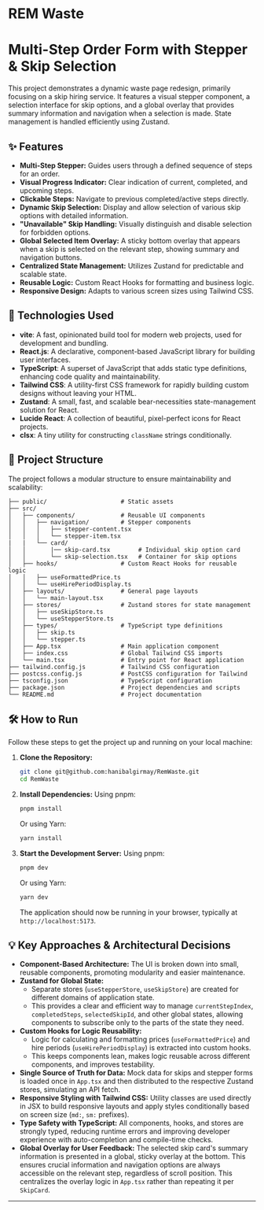 # REM Waste

# Multi-Step Order Form with Stepper & Skip Selection

This project demonstrates a dynamic waste page redesign, primarily focusing on a skip hiring service. It features a visual stepper component, a selection interface for skip options, and a global overlay that provides summary information and navigation when a selection is made. State management is handled efficiently using Zustand.

## ✨ Features

* **Multi-Step Stepper:** Guides users through a defined sequence of steps for an order.
* **Visual Progress Indicator:** Clear indication of current, completed, and upcoming steps.
* **Clickable Steps:** Navigate to previous completed/active steps directly.
* **Dynamic Skip Selection:** Display and allow selection of various skip options with detailed information.
* **"Unavailable" Skip Handling:** Visually distinguish and disable selection for forbidden options.
* **Global Selected Item Overlay:** A sticky bottom overlay that appears when a skip is selected on the relevant step, showing summary and navigation buttons.
* **Centralized State Management:** Utilizes Zustand for predictable and scalable state.
* **Reusable Logic:** Custom React Hooks for formatting and business logic.
* **Responsive Design:** Adapts to various screen sizes using Tailwind CSS.

## 🚀 Technologies Used

* **vite**: A fast, opinionated build tool for modern web projects, used for development and bundling.
* **React.js**: A declarative, component-based JavaScript library for building user interfaces.
* **TypeScript**: A superset of JavaScript that adds static type definitions, enhancing code quality and maintainability.
* **Tailwind CSS**: A utility-first CSS framework for rapidly building custom designs without leaving your HTML.
* **Zustand**: A small, fast, and scalable bear-necessities state-management solution for React.
* **Lucide React**: A collection of beautiful, pixel-perfect icons for React projects.
* **clsx**: A tiny utility for constructing `className` strings conditionally.

## 📁 Project Structure

The project follows a modular structure to ensure maintainability and scalability:
```
├── public/                     # Static assets
├── src/
│   ├── components/             # Reusable UI components
│   │   ├── navigation/         # Stepper components
│   │   │   ├── stepper-content.tsx
│   │   │   └── stepper-item.tsx
|   |   └── card/ 
│   │       |── skip-card.tsx        # Individual skip option card
│   │       └── skip-selection.tsx   # Container for skip options
│   ├── hooks/                  # Custom React Hooks for reusable logic
│   │   ├── useFormattedPrice.ts
│   │   └── useHirePeriodDisplay.ts
│   ├── layouts/                # General page layouts
│   │   └── main-layout.tsx
│   ├── stores/                 # Zustand stores for state management
│   │   ├── useSkipStore.ts
│   │   └── useStepperStore.ts
│   ├── types/                  # TypeScript type definitions
│   │   ├── skip.ts
│   │   └── stepper.ts
│   ├── App.tsx                 # Main application component
│   ├── index.css               # Global Tailwind CSS imports
│   └── main.tsx                # Entry point for React application
├── tailwind.config.js          # Tailwind CSS configuration
├── postcss.config.js           # PostCSS configuration for Tailwind
├── tsconfig.json               # TypeScript configuration
├── package.json                # Project dependencies and scripts
└── README.md                   # Project documentation
```
## 🛠️ How to Run

Follow these steps to get the project up and running on your local machine:

1.  **Clone the Repository:**
    ```bash
    git clone git@github.com:hanibalgirmay/RemWaste.git
    cd RemWaste
    ```

2.  **Install Dependencies:**
    Using pnpm:
    ```bash
    pnpm install
    ```
    Or using Yarn:
    ```bash
    yarn install
    ```

3.  **Start the Development Server:**
    Using pnpm:
    ```bash
    pnpm dev
    ```
    Or using Yarn:
    ```bash
    yarn dev
    ```

    The application should now be running in your browser, typically at `http://localhost:5173`.

## 💡 Key Approaches & Architectural Decisions

* **Component-Based Architecture:** The UI is broken down into small, reusable components, promoting modularity and easier maintenance.
* **Zustand for Global State:**
    * Separate stores (`useStepperStore`, `useSkipStore`) are created for different domains of application state.
    * This provides a clear and efficient way to manage `currentStepIndex`, `completedSteps`, `selectedSkipId`, and other global states, allowing components to subscribe only to the parts of the state they need.
* **Custom Hooks for Logic Reusability:**
    * Logic for calculating and formatting prices (`useFormattedPrice`) and hire periods (`useHirePeriodDisplay`) is extracted into custom hooks.
    * This keeps components lean, makes logic reusable across different components, and improves testability.
* **Single Source of Truth for Data:** Mock data for skips and stepper forms is loaded once in `App.tsx` and then distributed to the respective Zustand stores, simulating an API fetch.
* **Responsive Styling with Tailwind CSS:** Utility classes are used directly in JSX to build responsive layouts and apply styles conditionally based on screen size (`md:`, `sm:` prefixes).
* **Type Safety with TypeScript:** All components, hooks, and stores are strongly typed, reducing runtime errors and improving developer experience with auto-completion and compile-time checks.
* **Global Overlay for User Feedback:** The selected skip card's summary information is presented in a global, sticky overlay at the bottom. This ensures crucial information and navigation options are always accessible on the relevant step, regardless of scroll position. This centralizes the overlay logic in `App.tsx` rather than repeating it per `SkipCard`.

---